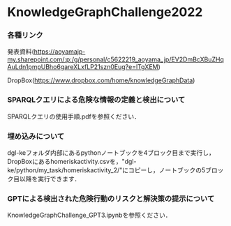 # KnowledgeGraphChallenge2022

### 各種リンク
発表資料(https://aoyamajp-my.sharepoint.com/:p:/g/personal/c5622219_aoyama_jp/EV2DmBcXBuZHqAuLdn1pmpUBho6gareXLxfLP21szn0Eug?e=lTgXEM)

DropBox(https://www.dropbox.com/home/knowledgeGraphData)

### SPARQLクエリによる危険な情報の定義と検出について
SPARQLクエリの使用手順.pdfを参照ください．

### 埋め込みについて
dgl-keフォルダ内部にあるpythonノートブックを4ブロック目まで実行し，DropBoxにあるhomeriskactivity.csvを，"dgl-ke/python/my_task/homeriskactivity_2/"にコピーし，ノートブックの5ブロック目以降を実行できます．

### GPTによる検出された危険行動のリスクと解決策の提示について
KnowledgeGraphChallenge_GPT3.ipynbを参照ください．

